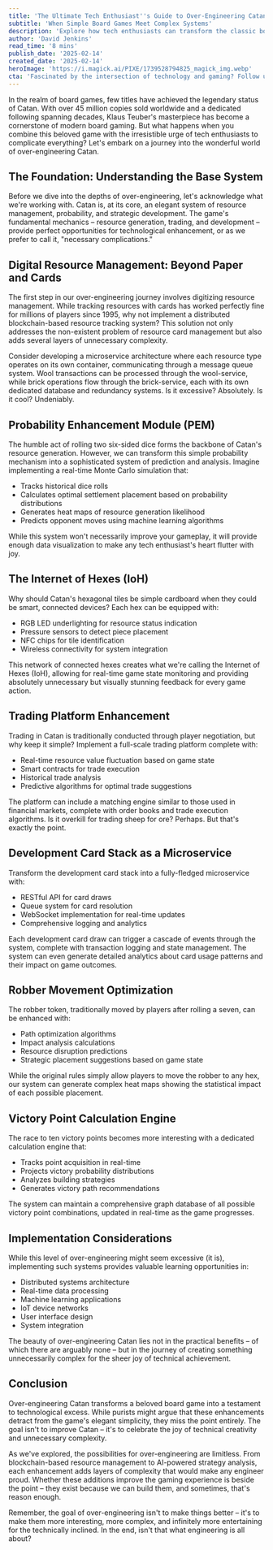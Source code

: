 ```yaml
---
title: 'The Ultimate Tech Enthusiast''s Guide to Over-Engineering Catan'
subtitle: 'When Simple Board Games Meet Complex Systems'
description: 'Explore how tech enthusiasts can transform the classic board game Catan into a sophisticated gaming experience with blockchain-based resource management, AI-powered probability analysis, and IoT-enabled game pieces. This deep dive into unnecessary but fascinating complexity showcases the intersection of modern technology and board gaming.'
author: 'David Jenkins'
read_time: '8 mins'
publish_date: '2025-02-14'
created_date: '2025-02-14'
heroImage: 'https://i.magick.ai/PIXE/1739528794825_magick_img.webp'
cta: 'Fascinated by the intersection of technology and gaming? Follow us on LinkedIn for more insights into innovative tech applications and over-engineered solutions that push the boundaries of what''s possible (and necessary)!'
---
```


In the realm of board games, few titles have achieved the legendary status of Catan. With over 45 million copies sold worldwide and a dedicated following spanning decades, Klaus Teuber's masterpiece has become a cornerstone of modern board gaming. But what happens when you combine this beloved game with the irresistible urge of tech enthusiasts to complicate everything? Let's embark on a journey into the wonderful world of over-engineering Catan.

## The Foundation: Understanding the Base System

Before we dive into the depths of over-engineering, let's acknowledge what we're working with. Catan is, at its core, an elegant system of resource management, probability, and strategic development. The game's fundamental mechanics – resource generation, trading, and development – provide perfect opportunities for technological enhancement, or as we prefer to call it, "necessary complications."

## Digital Resource Management: Beyond Paper and Cards

The first step in our over-engineering journey involves digitizing resource management. While tracking resources with cards has worked perfectly fine for millions of players since 1995, why not implement a distributed blockchain-based resource tracking system? This solution not only addresses the non-existent problem of resource card management but also adds several layers of unnecessary complexity.

Consider developing a microservice architecture where each resource type operates on its own container, communicating through a message queue system. Wool transactions can be processed through the wool-service, while brick operations flow through the brick-service, each with its own dedicated database and redundancy systems. Is it excessive? Absolutely. Is it cool? Undeniably.

## Probability Enhancement Module (PEM)

The humble act of rolling two six-sided dice forms the backbone of Catan's resource generation. However, we can transform this simple probability mechanism into a sophisticated system of prediction and analysis. Imagine implementing a real-time Monte Carlo simulation that:

- Tracks historical dice rolls
- Calculates optimal settlement placement based on probability distributions
- Generates heat maps of resource generation likelihood
- Predicts opponent moves using machine learning algorithms

While this system won't necessarily improve your gameplay, it will provide enough data visualization to make any tech enthusiast's heart flutter with joy.

## The Internet of Hexes (IoH)

Why should Catan's hexagonal tiles be simple cardboard when they could be smart, connected devices? Each hex can be equipped with:

- RGB LED underlighting for resource status indication
- Pressure sensors to detect piece placement
- NFC chips for tile identification
- Wireless connectivity for system integration

This network of connected hexes creates what we're calling the Internet of Hexes (IoH), allowing for real-time game state monitoring and providing absolutely unnecessary but visually stunning feedback for every game action.

## Trading Platform Enhancement

Trading in Catan is traditionally conducted through player negotiation, but why keep it simple? Implement a full-scale trading platform complete with:

- Real-time resource value fluctuation based on game state
- Smart contracts for trade execution
- Historical trade analysis
- Predictive algorithms for optimal trade suggestions

The platform can include a matching engine similar to those used in financial markets, complete with order books and trade execution algorithms. Is it overkill for trading sheep for ore? Perhaps. But that's exactly the point.

## Development Card Stack as a Microservice

Transform the development card stack into a fully-fledged microservice with:

- RESTful API for card draws
- Queue system for card resolution
- WebSocket implementation for real-time updates
- Comprehensive logging and analytics

Each development card draw can trigger a cascade of events through the system, complete with transaction logging and state management. The system can even generate detailed analytics about card usage patterns and their impact on game outcomes.

## Robber Movement Optimization

The robber token, traditionally moved by players after rolling a seven, can be enhanced with:

- Path optimization algorithms
- Impact analysis calculations
- Resource disruption predictions
- Strategic placement suggestions based on game state

While the original rules simply allow players to move the robber to any hex, our system can generate complex heat maps showing the statistical impact of each possible placement.

## Victory Point Calculation Engine

The race to ten victory points becomes more interesting with a dedicated calculation engine that:

- Tracks point acquisition in real-time
- Projects victory probability distributions
- Analyzes building strategies
- Generates victory path recommendations

The system can maintain a comprehensive graph database of all possible victory point combinations, updated in real-time as the game progresses.

## Implementation Considerations

While this level of over-engineering might seem excessive (it is), implementing such systems provides valuable learning opportunities in:

- Distributed systems architecture
- Real-time data processing
- Machine learning applications
- IoT device networks
- User interface design
- System integration

The beauty of over-engineering Catan lies not in the practical benefits – of which there are arguably none – but in the journey of creating something unnecessarily complex for the sheer joy of technical achievement.

## Conclusion

Over-engineering Catan transforms a beloved board game into a testament to technological excess. While purists might argue that these enhancements detract from the game's elegant simplicity, they miss the point entirely. The goal isn't to improve Catan – it's to celebrate the joy of technical creativity and unnecessary complexity.

As we've explored, the possibilities for over-engineering are limitless. From blockchain-based resource management to AI-powered strategy analysis, each enhancement adds layers of complexity that would make any engineer proud. Whether these additions improve the gaming experience is beside the point – they exist because we can build them, and sometimes, that's reason enough.

Remember, the goal of over-engineering isn't to make things better – it's to make them more interesting, more complex, and infinitely more entertaining for the technically inclined. In the end, isn't that what engineering is all about?